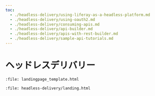 ```yaml
---
toc:
  - ./headless-delivery/using-liferay-as-a-headless-platform.md
  - ./headless-delivery/using-oauth2.md
  - ./headless-delivery/consuming-apis.md
  - ./headless-delivery/api-builder.md
  - ./headless-delivery/apis-with-rest-builder.md
  - ./headless-delivery/sample-api-tutorials.md
---
```

# ヘッドレスデリバリー

```{raw} html
:file: landingpage_template.html
```

```{raw} html
:file: headless-delivery/landing.html
```
